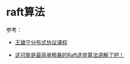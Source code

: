 # raft算法

参考：

- [王雄宁分布式协议课程](http://localhost:8080/wxning-blog/interview/distributed-protocol-and-algorithm/notes/04/01.html)

- [这可能是最简单粗暴的Raft选举算法讲解了吧！](https://www.bilibili.com/video/BV13Q4y167Hy/?spm_id_from=333.788)